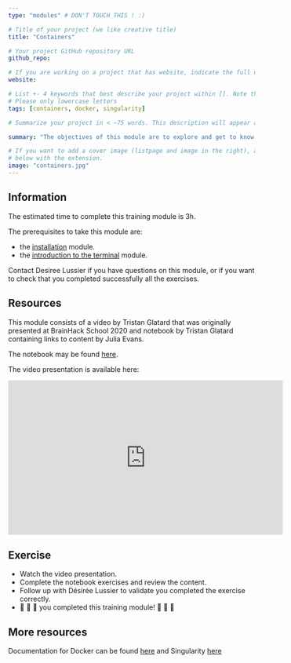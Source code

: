 ```yaml
---
type: "modules" # DON'T TOUCH THIS ! :)

# Title of your project (we like creative title)
title: "Containers"

# Your project GitHub repository URL
github_repo:

# If you are working on a project that has website, indicate the full url including "https://" below or leave it empty.
website:

# List +- 4 keywords that best describe your project within []. Note that the project summary also involves a number of key words. Those are listed on top of the [github repository](https://github.com/PSY6983-2021/project_template), click `manage topics`.
# Please only lowercase letters
tags: [containers, docker, singularity]

# Summarize your project in < ~75 words. This description will appear at the top of your page and on the list page with other projects..

summary: "The objectives of this module are to explore and get to know more about the container system (file system and processes) and understand that 'containers aren't magic'"

# If you want to add a cover image (listpage and image in the right), add it to your directory and indicate the name
# below with the extension.
image: "containers.jpg"
---
```

<!-- This is an html comment and this won't appear in the rendered page. You are now editing the "content" area, the core of your description. Everything that you can do in markdown is allowed below. We added a couple of comments to guide your through documenting your progress. -->

## Information

The estimated time to complete this training module is 3h.

The prerequisites to take this module are:
 * the [installation](/modules/installation) module.
 * the [introduction to the terminal](/modules/introduction_to_terminal/) module.

Contact Desiree Lussier if you have questions on this module, or if you want to check that you completed successfully all the exercises.

## Resources
This module consists of a video by Tristan Glatard that was originally presented at BrainHack School 2020 and notebook by Tristan Glatard containing links to content by Julia Evans.

The notebook may be found [here](https://github.com/glatard/containers/blob/master/Containers%20are%20not%20magic.ipynb).

The video presentation is available here:
<iframe width="560" height="315" src="https://www.youtube.com/embed/UFE1D8PBK1A" title="YouTube video player" frameborder="0" allow="accelerometer; autoplay; clipboard-write; encrypted-media; gyroscope; picture-in-picture" allowfullscreen></iframe>

## Exercise

 * Watch the video presentation.
 * Complete the notebook exercises and review the content.
 * Follow up with Désirée Lussier to validate you completed the exercise correctly.
 * 🎉 🎉 🎉 you completed this training module! 🎉 🎉 🎉

## More resources

Documentation for Docker can be found [here](https://www.docker.com/) and Singularity [here](https://sylabs.io/singularity/)
